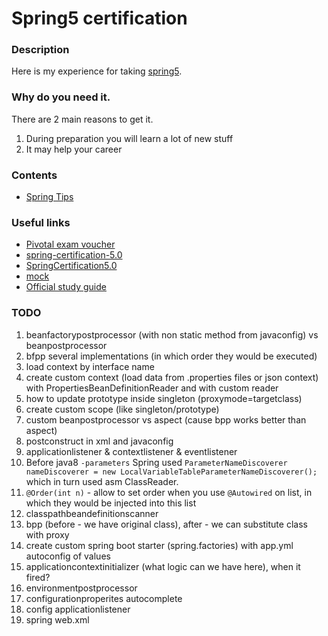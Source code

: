 # Spring5 certification

### Description
Here is my experience for taking [spring5](https://store.education.pivotal.io/confirm-course?courseid=EDU-1202).

### Why do you need it.
There are 2 main reasons to get it.
1. During preparation you will learn a lot of new stuff
2. It may help your career

### Contents
* [Spring Tips](https://github.com/dgaydukov/cert-spring5/blob/master/spring5.md)


### Useful links
* [Pivotal exam voucher](https://store.education.pivotal.io/confirm-course?courseid=EDU-1202)
* [spring-certification-5.0](https://github.com/vshemyako/spring-certification-5.0)
* [SpringCertification5.0](https://github.com/MrR0807/SpringCertification5.0)
* [mock](http://itestjava.com/java-certification-practice-tests/product/enter.do?product=SPRING-CORE50)
* [Official study guide](https://www.amazon.com/Pivotal-Certified-Professional-Spring-Developer/dp/1484251350)



### TODO
1. beanfactorypostprocessor (with non static method from javaconfig) vs beanpostprocessor
2. bfpp several implementations (in which order they would be executed)
2. load context by interface name
4. create custom context (load data from .properties files or json context) with PropertiesBeanDefinitionReader and with custom reader
5. how to update prototype inside singleton (proxymode=targetclass)
6. create custom scope (like singleton/prototype)
7. custom beanpostprocessor vs aspect (cause bpp works better than aspect)
8. postconstruct in xml and javaconfig
9. applicationlistener & contextlistener & eventlistener
10. Before java8 `-parameters` Spring used 
`ParameterNameDiscoverer nameDiscoverer = new LocalVariableTableParameterNameDiscoverer();` 
which in turn used asm ClassReader.
11. `@Order(int n)` - allow to set order when you use `@Autowired` on list, in which they would be injected into this list
12. classpathbeandefinitionscanner
13. bpp (before - we have original class), after - we can substitute class with proxy
14. create custom spring boot starter (spring.factories) with app.yml autoconfig of values
15. applicationcontextinitializer (what logic can we have here), when it fired?
16. environmentpostprocessor
17. configurationproperites autocomplete
18. config applicationlistener
19. spring web.xml